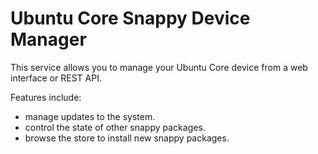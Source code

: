 # Ubuntu Core Snappy Device Manager

This service allows you to manage your Ubuntu Core device from a web interface or REST API.

Features include:

 - manage updates to the system.
 - control the state of other snappy packages.
 - browse the store to install new snappy packages.
